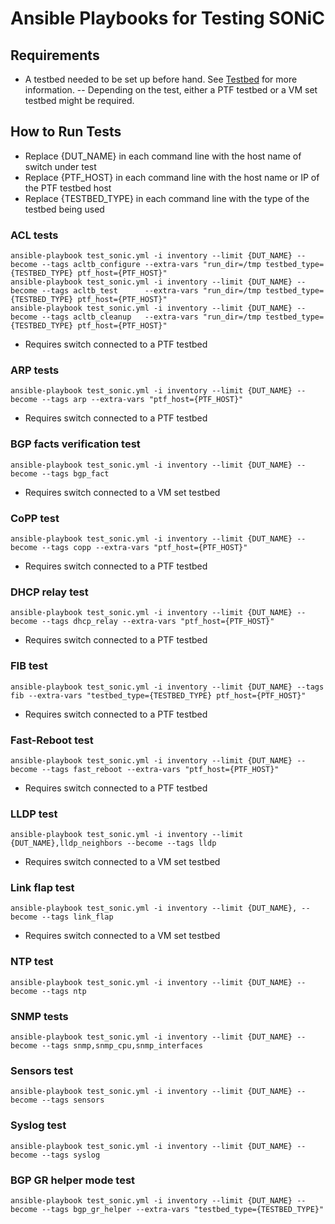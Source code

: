 # Ansible Playbooks for Testing SONiC

## Requirements
- A testbed needed to be set up before hand. See [Testbed](README.testbed.md) for more information.
 -- Depending on the test, either a PTF testbed or a VM set testbed might be required. 

## How to Run Tests
- Replace {DUT_NAME} in each command line with the host name of switch under test
- Replace {PTF_HOST} in each command line with the host name or IP of the PTF testbed host
- Replace {TESTBED_TYPE} in each command line with the type of the testbed being used

### ACL tests
```
ansible-playbook test_sonic.yml -i inventory --limit {DUT_NAME} --become --tags acltb_configure --extra-vars "run_dir=/tmp testbed_type={TESTBED_TYPE} ptf_host={PTF_HOST}"
ansible-playbook test_sonic.yml -i inventory --limit {DUT_NAME} --become --tags acltb_test      --extra-vars "run_dir=/tmp testbed_type={TESTBED_TYPE} ptf_host={PTF_HOST}"
ansible-playbook test_sonic.yml -i inventory --limit {DUT_NAME} --become --tags acltb_cleanup   --extra-vars "run_dir=/tmp testbed_type={TESTBED_TYPE} ptf_host={PTF_HOST}"
```
- Requires switch connected to a PTF testbed

### ARP tests
```
ansible-playbook test_sonic.yml -i inventory --limit {DUT_NAME} --become --tags arp --extra-vars "ptf_host={PTF_HOST}"
```
- Requires switch connected to a PTF testbed

### BGP facts verification test
```
ansible-playbook test_sonic.yml -i inventory --limit {DUT_NAME} --become --tags bgp_fact
```
- Requires switch connected to a VM set testbed

### CoPP test
```
ansible-playbook test_sonic.yml -i inventory --limit {DUT_NAME} --become --tags copp --extra-vars "ptf_host={PTF_HOST}"
```
- Requires switch connected to a PTF testbed

### DHCP relay test
```
ansible-playbook test_sonic.yml -i inventory --limit {DUT_NAME} --become --tags dhcp_relay --extra-vars "ptf_host={PTF_HOST}"
```
- Requires switch connected to a PTF testbed

### FIB test
```
ansible-playbook test_sonic.yml -i inventory --limit {DUT_NAME} --tags fib --extra-vars "testbed_type={TESTBED_TYPE} ptf_host={PTF_HOST}"
```
- Requires switch connected to a PTF testbed

### Fast-Reboot test
```
ansible-playbook test_sonic.yml -i inventory --limit {DUT_NAME} --become --tags fast_reboot --extra-vars "ptf_host={PTF_HOST}"
```
- Requires switch connected to a PTF testbed

### LLDP test
```
ansible-playbook test_sonic.yml -i inventory --limit {DUT_NAME},lldp_neighbors --become --tags lldp
```
- Requires switch connected to a VM set testbed

### Link flap test
```
ansible-playbook test_sonic.yml -i inventory --limit {DUT_NAME}, --become --tags link_flap
```
- Requires switch connected to a VM set testbed

### NTP test
```
ansible-playbook test_sonic.yml -i inventory --limit {DUT_NAME} --become --tags ntp
```

### SNMP tests
```
ansible-playbook test_sonic.yml -i inventory --limit {DUT_NAME} --become --tags snmp,snmp_cpu,snmp_interfaces
```

### Sensors test
```
ansible-playbook test_sonic.yml -i inventory --limit {DUT_NAME} --become --tags sensors
```

### Syslog test
```
ansible-playbook test_sonic.yml -i inventory --limit {DUT_NAME} --become --tags syslog
```

### BGP GR helper mode test
```
ansible-playbook test_sonic.yml -i inventory --limit {DUT_NAME} --become --tags bgp_gr_helper --extra-vars "testbed_type={TESTBED_TYPE}" 
```

